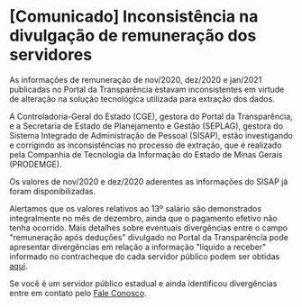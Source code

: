 # [Comunicado] Inconsistência na divulgação de remuneração dos servidores

As informações de remuneração de nov/2020, dez/2020 e jan/2021 publicadas no Portal da Transparência estavam inconsistentes em virtude de alteração na solução tecnológica utilizada para extração dos dados.

A Controladoria-Geral do Estado (CGE), gestora do Portal da Transparência, e a Secretaria de Estado de Planejamento e Gestão (SEPLAG), gestora do Sistema Integrado de Administração de Pessoal (SISAP), estão investigando e corrigindo as inconsistências no processo de extração, que é realizado pela Companhia de Tecnologia da Informação do Estado de Minas Gerais (PRODEMGE).

Os valores de nov/2020 e dez/2020 aderentes as informações do SISAP já foram disponibilizadas.

Alertamos que os valores relativos ao 13º salário são demonstrados integralmente no mês de dezembro, ainda que o pagamento efetivo não tenha ocorrido. Mais detalhes sobre eventuais divergências entre o campo "remuneração após deduções" divulgado no Portal da Transparência pode apresentar divergências em relação a informação "líquido a receber" informado no contracheque do cada servidor público podem ser obtidas [aqui](http://www.transparencia.mg.gov.br/perguntas-frequentes#no-portal-da-transpar%C3%AAncia-s%C3%A3o-divulgadas-todas-as-verbas-do-sal%C3%A1rio-do-servidor-p%C3%BAblico).

Se você é um servidor público estadual e ainda identificou divergências entre em contato pelo [Fale Conosco](http://www.transparencia.mg.gov.br/faleconosco).

